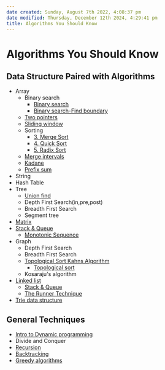 ```yaml
---
date created: Sunday, August 7th 2022, 4:08:37 pm
date modified: Thursday, December 12th 2024, 4:29:41 pm
title: Algorithms You Should Know
---
```


# Algorithms You Should Know

## Data Structure Paired with Algorithms

- Array
	- Binary search
		- [Binary search](Algo/Fundamental%20Algorithms/Searching%20algos/1.%20Binary%20search.md)
		- [Binary search-Find boundary](Algo/Fundamental%20Algorithms/Searching%20algos/2.%20Binary%20search-Find%20boundary.md)
	- [Two pointers](Algo/Fundamental%20Algorithms/Misc/Sub%20Array/Two%20pointers.md)
	- [Sliding window](Algo/Fundamental%20Algorithms/Misc/Sub%20Array/Sliding%20window.md)
	- Sorting
		- [3. Merge Sort](Algo/Fundamental%20Algorithms/Sorting%20algos/3.%20Merge%20Sort.md)
		- [4. Quick Sort](Algo/Fundamental%20Algorithms/Sorting%20algos/4.%20Quick%20Sort.md)
		- [5. Radix Sort](Algo/Fundamental%20Algorithms/Sorting%20algos/5.%20Radix%20Sort.md)
	- [Merge intervals](Algo/Fundamental%20Algorithms/Misc/Intervals/Merge%20intervals.md)
	- [Kadane](Algo/Fundamental%20Algorithms/Misc/Sub%20Array/Kadane.md)
	- [Prefix sum](Algo/Fundamental%20Algorithms/Misc/Sub%20Array/Prefix%20sum.md)
- String
- Hash Table
- Tree
	- [Union find](Algo/Tree%20&%20Graph/Tree/Union%20find.md)
	- Depth First Search(in,pre,post)
	- Breadth First Search
	- Segment tree
- [Matrix](Algo/Fundamental%20Algorithms/Misc/Matrix.md)
- [Stack & Queue](Algo/Fundamental%20Algorithms/Linked%20List/Stack%20&%20Queue.md)
	- [Monotonic Sequence](Algo/Fundamental%20Algorithms/Misc/Monotonic/Monotonic%20Sequence.md)
- Graph
	- Depth First Search
	- Breadth First Search
	- [Topological Sort Kahns Algorithm](Algo/Tree%20&%20Graph/Graph/Topological%20Sort%20Kahns%20Algorithm.md)
		- [Topological sort](Algo/Tree%20&%20Graph/Graph/Topological%20sort.md)
	- Kosaraju's algorithm
- [Linked list](Algo/Fundamental%20Algorithms/Linked%20List/Linked%20list.md)
	- [Stack & Queue](Algo/Fundamental%20Algorithms/Linked%20List/Stack%20&%20Queue.md)
	- [The Runner Technique](Algo/Fundamental%20Algorithms/Linked%20List/Linked%20list.md#The%20Runner%20Technique)
- [Trie data structure](Algo/Tree%20&%20Graph/Tree/Trie%20data%20structure.md)

## General Techniques

- [Intro to Dynamic programming](Algo/Fundamental%20Algorithms/Recursion/Intro%20to%20Dynamic%20programming.md)
- Divide and Conquer
- [Recursion](Algo/Fundamental%20Algorithms/Recursion/Recursion.md)
- [Backtracking](Algo/Fundamental%20Algorithms/Recursion/Backtracking.md)
- [Greedy algorithms](Algo/Fundamental%20Algorithms/Greedy%20algorithms.md)

